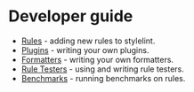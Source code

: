 # Developer guide

- [Rules](/docs/developer-guide/rules.md) - adding new rules to stylelint.
- [Plugins](/docs/developer-guide/plugins.md) - writing your own plugins.
- [Formatters](/docs/developer-guide/formatters.md) - writing your own formatters.
- [Rule Testers](/docs/developer-guide/rule-testers.md) - using and writing rule testers.
- [Benchmarks](/docs/developer-guide/benchmarks.md) - running benchmarks on rules.

